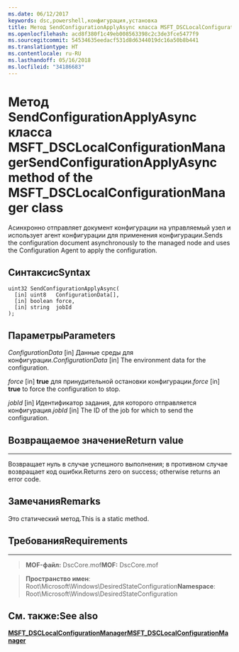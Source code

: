 ```yaml
---
ms.date: 06/12/2017
keywords: dsc,powershell,конфигурация,установка
title: Метод SendConfigurationApplyAsync класса MSFT_DSCLocalConfigurationManager
ms.openlocfilehash: acd8f380f1c49eb008563398c2c3de3fce5477f9
ms.sourcegitcommit: 54534635eedacf531d8d6344019dc16a50b8b441
ms.translationtype: HT
ms.contentlocale: ru-RU
ms.lasthandoff: 05/16/2018
ms.locfileid: "34186683"
---
```

# <a name="sendconfigurationapplyasync-method-of-the-msftdsclocalconfigurationmanager-class"></a><span data-ttu-id="e9f39-103">Метод SendConfigurationApplyAsync класса MSFT_DSCLocalConfigurationManager</span><span class="sxs-lookup"><span data-stu-id="e9f39-103">SendConfigurationApplyAsync method of the MSFT_DSCLocalConfigurationManager class</span></span>

<span data-ttu-id="e9f39-104">Асинхронно отправляет документ конфигурации на управляемый узел и использует агент конфигурации для применения конфигурации.</span><span class="sxs-lookup"><span data-stu-id="e9f39-104">Sends the configuration document asynchronously to the managed node and uses the Configuration Agent to apply the configuration.</span></span>

<a name="syntax"></a><span data-ttu-id="e9f39-105">Синтаксис</span><span class="sxs-lookup"><span data-stu-id="e9f39-105">Syntax</span></span>
------

```mof
uint32 SendConfigurationApplyAsync(
  [in] uint8   ConfigurationData[],
  [in] boolean force,
  [in] string  jobId
);
```

<a name="parameters"></a><span data-ttu-id="e9f39-106">Параметры</span><span class="sxs-lookup"><span data-stu-id="e9f39-106">Parameters</span></span>
----------

<span data-ttu-id="e9f39-107">*ConfigurationData* \[in\] Данные среды для конфигурации.</span><span class="sxs-lookup"><span data-stu-id="e9f39-107">*ConfigurationData* \[in\] The environment data for the configuration.</span></span>

<span data-ttu-id="e9f39-108">*force* \[in\] **true** для принудительной остановки конфигурации.</span><span class="sxs-lookup"><span data-stu-id="e9f39-108">*force* \[in\] **true** to force the configuration to stop.</span></span>

<span data-ttu-id="e9f39-109">*jobId* \[in\] Идентификатор задания, для которого отправляется конфигурация.</span><span class="sxs-lookup"><span data-stu-id="e9f39-109">*jobId* \[in\] The ID of the job for which to send the configuration.</span></span>

## <a name="return-value"></a><span data-ttu-id="e9f39-110">Возвращаемое значение</span><span class="sxs-lookup"><span data-stu-id="e9f39-110">Return value</span></span>
------------

<span data-ttu-id="e9f39-111">Возвращает нуль в случае успешного выполнения; в противном случае возвращает код ошибки.</span><span class="sxs-lookup"><span data-stu-id="e9f39-111">Returns zero on success; otherwise returns an error code.</span></span>

## <a name="remarks"></a><span data-ttu-id="e9f39-112">Замечания</span><span class="sxs-lookup"><span data-stu-id="e9f39-112">Remarks</span></span>

<span data-ttu-id="e9f39-113">Это статический метод.</span><span class="sxs-lookup"><span data-stu-id="e9f39-113">This is a static method.</span></span>

## <a name="requirements"></a><span data-ttu-id="e9f39-114">Требования</span><span class="sxs-lookup"><span data-stu-id="e9f39-114">Requirements</span></span>
------------
><span data-ttu-id="e9f39-115">**MOF-файл:** DscCore.mof</span><span class="sxs-lookup"><span data-stu-id="e9f39-115">**MOF:** DscCore.mof</span></span>

><span data-ttu-id="e9f39-116">**Пространство имен**: Root\Microsoft\Windows\DesiredStateConfiguration</span><span class="sxs-lookup"><span data-stu-id="e9f39-116">**Namespace**: Root\Microsoft\Windows\DesiredStateConfiguration</span></span>


## <a name="see-also"></a><span data-ttu-id="e9f39-117">См. также:</span><span class="sxs-lookup"><span data-stu-id="e9f39-117">See also</span></span>


[<span data-ttu-id="e9f39-118">**MSFT_DSCLocalConfigurationManager**</span><span class="sxs-lookup"><span data-stu-id="e9f39-118">**MSFT_DSCLocalConfigurationManager**</span></span>](msft-dsclocalconfigurationmanager.md)